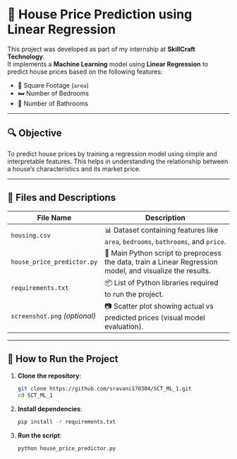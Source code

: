 # 🏡 House Price Prediction using Linear Regression

This project was developed as part of my internship at **SkillCraft Technology**.  
It implements a **Machine Learning** model using **Linear Regression** to predict house prices based on the following features:

- 📏 Square Footage (`area`)
- 🛏️ Number of Bedrooms
- 🚿 Number of Bathrooms

---

## 🔍 Objective

To predict house prices by training a regression model using simple and interpretable features. This helps in understanding the relationship between a house’s characteristics and its market price.

---

## 📁 Files and Descriptions

| File Name                 | Description |
|---------------------------|-------------|
| `housing.csv`             | 📊 Dataset containing features like `area`, `bedrooms`, `bathrooms`, and `price`. |
| `house_price_predictor.py`| 🧠 Main Python script to preprocess the data, train a Linear Regression model, and visualize the results. |
| `requirements.txt`        | 📦 List of Python libraries required to run the project. |
| `screenshot.png` *(optional)* | 📷 Scatter plot showing actual vs predicted prices (visual model evaluation). |

---

## 🚀 How to Run the Project

1. **Clone the repository**:
   ```bash
   git clone https://github.com/sravani170304/SCT_ML_1.git
   cd SCT_ML_1
2. **Install dependencies**:
   ```bash
   pip install -r requirements.txt
3. **Run the script**:
   ```bash
   python house_price_predictor.py
